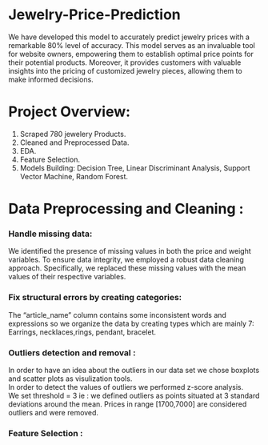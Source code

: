 # Jewelry-Price-Prediction

We have developed this model to accurately predict jewelry prices with a remarkable 80% level of accuracy. This model serves as an invaluable tool for website owners, empowering them to establish optimal price points for their potential products. Moreover, it provides customers with valuable insights into the pricing of customized jewelry pieces, allowing them to make informed decisions.

<H1>Project Overview:</H1>
<ol>
  <li>Scraped 780 jewelery Products. </li>
  <li>Cleaned and Preprocessed Data. </li>
  <li>EDA. </li>
  <li>Feature Selection. </li>
  <li>Models Building: Decision Tree, Linear Discriminant Analysis, Support Vector Machine, Random Forest. </li>
</ol>

<H1>Data Preprocessing and Cleaning : </H1>
<h3>Handle missing data:</h3>
<p>We identified the presence of missing values in both the price and weight variables. 
  To ensure data integrity, we employed a robust data cleaning approach. Specifically, we replaced these missing values with the mean values of their respective variables.</p>
<h3>Fix structural errors by creating categories:</h3>
<p>The “article_name” column contains some inconsistent words and expressions so we 
organize the data by creating types which are mainly 7: Earrings, necklaces,rings, pendant, bracelet.</p>

<h3>Outliers detection and removal :</h3>
In order to have an idea about the outliers in our data set we chose boxplots and scatter 
plots as visulization tools.
<br>In order to detect the values of outliers we performed z-score analysis. 
<br>We set threshold = 3 ie : we defined outliers as points situated at 3 standard deviations around 
the mean. Prices in range [1700,7000] are considered outliers and were removed.

<h3>Feature Selection : </h3>




